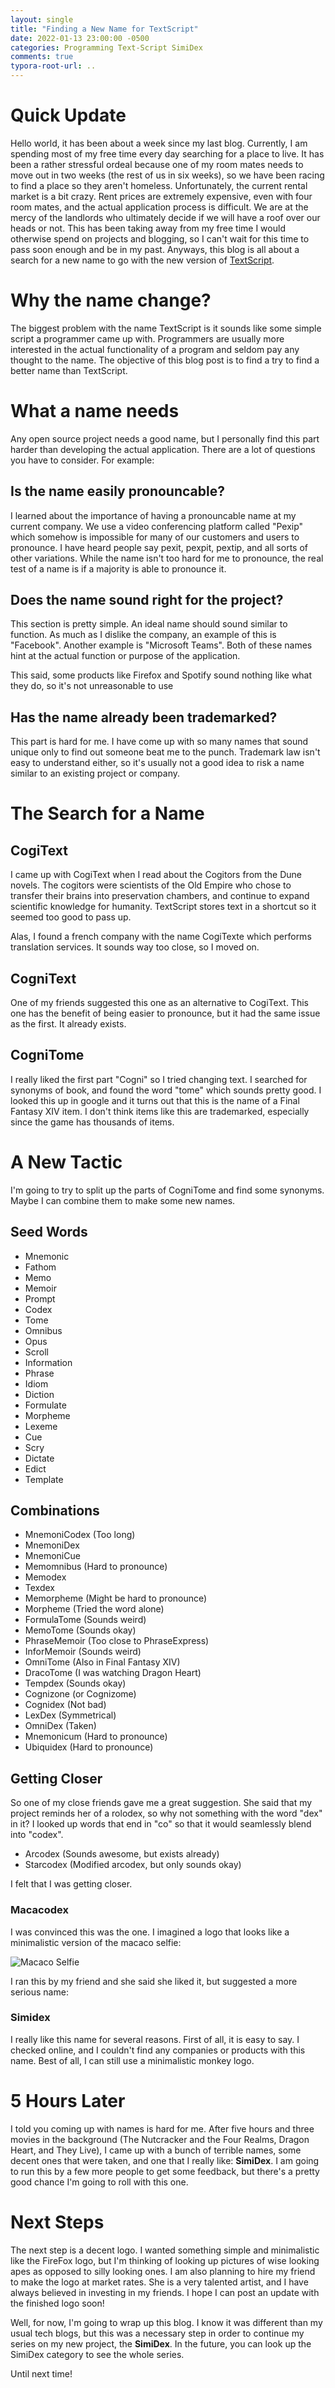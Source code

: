 ```yaml
---
layout: single
title: "Finding a New Name for TextScript"
date: 2022-01-13 23:00:00 -0500
categories: Programming Text-Script SimiDex
comments: true
typora-root-url: ..
---
```


# Quick Update

Hello world, it has been about a week since my last blog. Currently, I am spending most of my free time every day searching for a place to live. It has been a rather stressful ordeal because one of my room mates needs to move out in two weeks (the rest of us in six weeks), so we have been racing to find a place so they aren't homeless. Unfortunately, the current rental market is a bit crazy. Rent prices are extremely expensive, even with four room mates, and the actual application process is difficult. We are at the mercy of the landlords who ultimately decide if we will have a roof over our heads or not. This has been taking away from my free time I would otherwise spend on projects and blogging, so I can't wait for this time to pass soon enough and be in my past. Anyways, this blog is all about a search for a new name to go with the new version of [TextScript](https://georgeciesinski.me/text-script/).

# Why the name change?

The biggest problem with the name TextScript is it sounds like some simple script a programmer came up with. Programmers are usually more interested in the actual functionality of a program and seldom pay any thought to the name. The objective of this blog post is to find a try to find a better name than TextScript.

# What a name needs

Any open source project needs a good name, but I personally find this part harder than developing the actual application. There are a lot of questions you have to consider. For example:

## Is the name easily pronouncable?

I learned about the importance of having a pronouncable name at my current company. We use a video conferencing platform called "Pexip" which somehow is impossible for many of our customers and users to pronounce. I have heard people say pexit, pexpit, pextip, and all sorts of other variations. While the name isn't too hard for me to pronounce, the real test of a name is if a majority is able to pronounce it.

## Does the name sound right for the project?

This section is pretty simple. An ideal name should sound similar to function. As much as I dislike the company, an example of this is "Facebook". Another example is "Microsoft Teams". Both of these names hint at the actual function or purpose of the application.

This said, some products like Firefox and Spotify sound nothing like what they do, so it's not unreasonable to use

## Has the name already been trademarked?

This part is hard for me. I have come up with so many names that sound unique only to find out someone beat me to the punch. Trademark law isn't easy to understand either, so it's usually not a good idea to risk a name similar to an existing project or company.

# The Search for a Name

## CogiText

I came up with CogiText when I read about the Cogitors from the Dune novels. The cogitors were scientists of the Old Empire who chose to transfer their brains into preservation chambers, and continue to expand scientific knowledge for humanity. TextScript stores text in a shortcut so it seemed too good to pass up.

Alas, I found a french company with the name CogiTexte which performs translation services. It sounds way too close, so I moved on.

## CogniText

One of my friends suggested this one as an alternative to CogiText. This one has the benefit of being easier to pronounce, but it had the same issue as the first. It already exists.

## CogniTome

I really liked the first part "Cogni" so I tried changing text. I searched for synonyms of book, and found the word "tome" which sounds pretty good. I looked this up in google and it turns out that this is the name of a Final Fantasy XIV item. I don't think items like this are trademarked, especially since the game has thousands of items.

# A New Tactic

I'm going to try to split up the parts of CogniTome and find some synonyms. Maybe I can combine them to make some new names.

## Seed Words

- Mnemonic
- Fathom
- Memo
- Memoir
- Prompt
- Codex
- Tome
- Omnibus
- Opus
- Scroll
- Information
- Phrase
- Idiom
- Diction
- Formulate
- Morpheme
- Lexeme
- Cue
- Scry
- Dictate
- Edict
- Template

## Combinations

- MnemoniCodex (Too long)
- MnemoniDex
- MnemoniCue
- Memomnibus (Hard to pronounce)
- Memodex
- Texdex
- Memorpheme (Might be hard to pronounce)
- Morpheme (Tried the word alone)
- FormulaTome (Sounds weird)
- MemoTome (Sounds okay)
- PhraseMemoir (Too close to PhraseExpress)
- InforMemoir (Sounds weird)
- OmniTome (Also in Final Fantasy XIV)
- DracoTome (I was watching Dragon Heart)
- Tempdex (Sounds okay)
- Cognizone (or Cognizome)
- Cognidex (Not bad)
- LexDex (Symmetrical)
- OmniDex (Taken)
- Mnemonicum (Hard to pronounce)
- Ubiquidex (Hard to pronounce)

## Getting Closer

So one of my close friends gave me a great suggestion. She said that my project reminds her of a rolodex, so why not something with the word "dex" in it? I looked up words that end in "co" so that it would seamlessly blend into "codex".

- Arcodex (Sounds awesome, but exists already)
- Starcodex (Modified arcodex, but only sounds okay)

I felt that I was getting closer.

### Macacodex

I was convinced this was the one. I imagined a logo that looks like a minimalistic version of the macaco selfie:

![Macaco Selfie](/assets/images/SimiDex/Macaco.jpg)

I ran this by my friend and she said she liked it, but suggested a more serious name:

### Simidex

I really like this name for several reasons. First of all, it is easy to say. I checked online, and I couldn't find any companies or products with this name. Best of all, I can still use a minimalistic monkey logo.

# 5 Hours Later

I told you coming up with names is hard for me. After five hours and three movies in the background (The Nutcracker and the Four Realms, Dragon Heart, and They Live), I came up with a bunch of terrible names, some decent ones that were taken, and one that I really like: **SimiDex**. I am going to run this by a few more people to get some feedback, but there's a pretty good chance I'm going to roll with this one.

# Next Steps

The next step is a decent logo. I wanted something simple and minimalistic like the FireFox logo, but I'm thinking of looking up pictures of wise looking apes as opposed to silly looking ones. I am also planning to hire my friend to make the logo at market rates. She is a very talented artist, and I have always believed in investing in my friends. I hope I can post an update with the finished logo soon!

Well, for now, I'm going to wrap up this blog. I know it was different than my usual tech blogs, but this was a necessary step in order to continue my series on my new project, the **SimiDex**. In the future, you can look up the SimiDex category to see the whole series.

Until next time!
